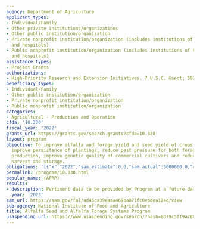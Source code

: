 ```yaml
---
agency: Department of Agriculture
applicant_types:
- Individual/Family
- Other private institutions/organizations
- Other public institution/organization
- Private nonprofit institution/organization (includes institutions of higher education
  and hospitals)
- Public nonprofit institution/organization (includes institutions of higher education
  and hospitals)
assistance_types:
- Project Grants
authorizations:
- High-Priority Research and Extension Initiatives. 7 U.S.C. &sect; 5925(d)(8).
beneficiary_types:
- Individual/Family
- Other public institution/organization
- Private nonprofit institution/organization
- Public nonprofit institution/organization
categories:
- Agricultural - Production and Operation
cfda: '10.330'
fiscal_year: '2022'
grants_url: https://grants.gov/search-grants?cfda=10.330
layout: program
objective: To improve alfalfa and forage yield and seed yield of crops grown for propagation,
  improve persistence of plantings, reduce pest pressure for both forage and seed
  production, improve genetic quality of commercial cultivars and reduce losses during
  harvest and storage.
obligations: '[{"x":"2022","sam_estimate":0.0,"sam_actual":3000000.0,"usa_spending_actual":3263647.82},{"x":"2023","sam_estimate":4000000.0,"sam_actual":0.0,"usa_spending_actual":-124651.92},{"x":"2024","sam_estimate":0.0,"sam_actual":0.0,"usa_spending_actual":0.0}]'
permalink: /program/10.330.html
popular_name: (AFRP)
results:
- description: Pertinent data to be provided by Program at a future date.
  year: '2023'
sam_url: https://sam.gov/fal/ad45ca39eaaa469ba071fc0ebdea124d/view
sub-agency: National Institute of Food and Agriculture
title: Alfalfa Seed and Alfalfa Forage Systems Program
usaspending_url: https://www.usaspending.gov/search/?hash=8d79c5ff9a7888425d89fe497a135bbb
---
```

